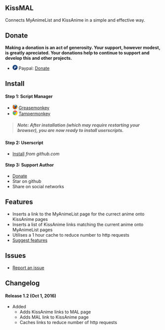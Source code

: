 ## KissMAL
Connects MyAnimeList and KissAnime in a simple and effective way.


## Donate
**Making a donation is an act of generosity. Your support, however modest, is greatly apreciated. Your donations help to continue to support and develop this and other projects.**

* ![Paypal](https://github.com/Juici/KissMAL/raw/gh-pages/images/paypal.png) Paypal: [Donate](http://bit.ly/JuiciPayPal)

## Install

#### Step 1: Script Manager
* ![Firefox](https://github.com/Juici/KissMAL/raw/gh-pages/images/firefox.png) [Greasemonkey](https://addons.mozilla.org/firefox/addon/greasemonkey/)
* ![Chrome](https://github.com/Juici/KissMAL/raw/gh-pages/images/chrome.png) [Tampermonkey](https://chrome.google.com/webstore/detail/tampermonkey/dhdgffkkebhmkfjojejmpbldmpobfkfo)

> ##### Note: After installation (which may require restarting your browser), you are now ready to install userscripts.

#### Step 2: Userscript
* [Install](https://github.com/Juici/KissMAL/raw/master/kissmal.user.js) *from github.com*


#### Step 3: Support Author
* [Donate](https://github.com/Juici/KissMAL#donate)
* Star on github
* Share on social networks


## Features
* Inserts a link to the MyAnimeList page for the currect anime onto KissAnime pages
* Inserts a list of KissAnime links matching the current anime onto MyAnimeList pages
* Utilises a 1 hour cache to reduce number to http requests
* [Suggest features](https://github.com/Juici/KissMAL/issues)


## Issues
* [Report an issue](https://github.com/Juici/KissMAL/issues)


## Changelog
#### Release 1.2 (Oct 1, 2016)
* Added
  * Adds KissAnime links to MAL page
  * Adds MAL link to KissAnime page
  * Caches links to reduce number of http requests
